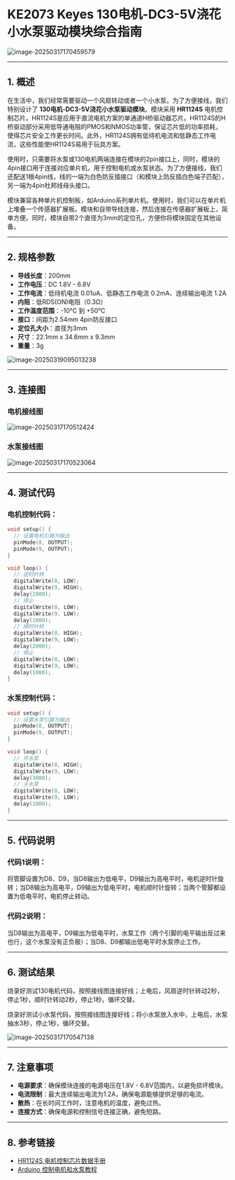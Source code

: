 # KE2073 Keyes 130电机-DC3-5V浇花小水泵驱动模块综合指南

![image-20250317170459579](media/image-20250317170459579.png)

---

## 1. 概述
在生活中，我们经常需要驱动一个风扇转动或者一个小水泵。为了方便接线，我们特别设计了 **130电机-DC3-5V浇花小水泵驱动模块**。模块采用 **HR1124S** 电机控制芯片。HR1124S是应用于直流电机方案的单通道H桥驱动器芯片。HR1124S的H桥驱动部分采用低导通电阻的PMOS和NMOS功率管，保证芯片低的功率损耗，使得芯片安全工作更长时间。此外，HR1124S拥有低待机电流和低静态工作电流，这些性能使HR1124S易用于玩具方案。

使用时，只需要将水泵或130电机两端连接在模块的2pin接口上，同时，模块的4pin接口用于连接对应单片机，用于控制电机或水泵状态。为了方便接线，我们还配送1根4pin线，线的一端为白色防反插接口（和模块上防反插白色端子匹配），另一端为4pin杜邦线母头接口。

模块兼容各种单片机控制板，如Arduino系列单片机。使用时，我们可以在单片机上堆叠一个传感器扩展板。模块和自带导线连接，然后连接在传感器扩展板上，简单方便。同时，模块自带2个直径为3mm的定位孔，方便你将模块固定在其他设备。

---

## 2. 规格参数
- **导线长度**：200mm  
- **工作电压**：DC 1.8V - 6.8V  
- **工作电流**：低待机电流 0.01uA、低静态工作电流 0.2mA、连续输出电流 1.2A  
- **内阻**：低RDS(ON)电阻（0.3Ω）  
- **工作温度范围**：-10℃ 到 +50℃  
- **接口**：间距为2.54mm 4pin防反接口  
- **定位孔大小**：直径为3mm  
- **尺寸**：22.1mm x 34.6mm x 9.3mm  
- **重量**：3g  

![image-20250319095013238](media/image-20250319095013238.png)

---

## 3. 连接图
### 电机接线图

![image-20250317170512424](media/image-20250317170512424.png)

### 水泵接线图

![image-20250317170523064](media/image-20250317170523064.png)

---

## 4. 测试代码

### 电机控制代码：
```cpp
void setup() {
  // 设置电机引脚为输出
  pinMode(8, OUTPUT);
  pinMode(9, OUTPUT);
}

void loop() {
  // 逆时针转
  digitalWrite(8, LOW);
  digitalWrite(9, HIGH);
  delay(2000);
  // 停止
  digitalWrite(8, LOW);
  digitalWrite(9, LOW);
  delay(1000);
  // 顺时针转
  digitalWrite(8, HIGH);
  digitalWrite(9, LOW);
  delay(2000);
  // 停止
  digitalWrite(8, LOW);
  digitalWrite(9, LOW);
  delay(1000);
}
```

### 水泵控制代码：
```cpp
void setup() {
  // 设置水泵引脚为输出
  pinMode(8, OUTPUT);
  pinMode(9, OUTPUT);
}

void loop() {
  // 开水泵
  digitalWrite(8, HIGH);
  digitalWrite(9, LOW);
  delay(3000);
  // 关水泵
  digitalWrite(8, LOW);
  digitalWrite(9, LOW);
  delay(1000);
}
```

---

## 5. 代码说明
### 代码1说明：
将管脚设置为D8、D9，当D8输出为低电平，D9输出为高电平时，电机逆时针旋转；当D8输出为高电平，D9输出为低电平时，电机顺时针旋转；当两个管脚都设置为低电平时，电机停止转动。

### 代码2说明：
当D8输出为高电平，D9输出为低电平时，水泵工作（两个引脚的电平输出反过来也行，这个水泵没有正负极）；当D8、D9都输出低电平时水泵停止工作。

---

## 6. 测试结果
烧录好测试130电机代码，按照接线图连接好线；上电后，风扇逆时针转动2秒，停止1秒，顺时针转动2秒，停止1秒，循环交替。

烧录好测试小水泵代码，按照接线图连接好线；将小水泵放入水中，上电后，水泵抽水3秒，停止1秒，循环交替。

![image-20250317170547138](media/image-20250317170547138.png)

---

## 7. 注意事项
- **电源要求**：确保模块连接的电源电压在1.8V - 6.8V范围内，以避免损坏模块。
- **电流限制**：最大连续输出电流为1.2A，确保电源能够提供足够的电流。
- **散热**：在长时间工作时，注意电机的温度，避免过热。
- **连接方式**：确保电源和控制信号连接正确，避免短路。

---

## 8. 参考链接
- [HR1124S 电机控制芯片数据手册](https://www.datasheetarchive.com/)
- [Arduino 控制电机和水泵教程](https://www.arduino.cc/en/Tutorial/HomePage)